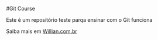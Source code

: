 #Git Course

Este é um repositório teste parqa ensinar com o Git funciona

Saiba mais em [Willian.com.br](http//:willianjusten.com.br)
